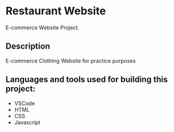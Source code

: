 # Restaurant Website

E-commerce Website Project.

## Description

E-commerce Clothing Website for practice purposes

## Languages and tools used for building this project:
- VSCode
- HTML
- CSS
- Javascript
